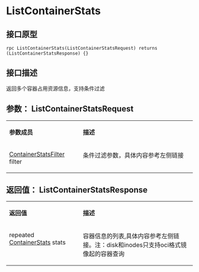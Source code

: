 # ListContainerStats<a name="ZH-CN_TOPIC_0184808111"></a>

## 接口原型<a name="zh-cn_topic_0183088057_section164301654155514"></a>

```
rpc ListContainerStats(ListContainerStatsRequest) returns (ListContainerStatsResponse) {}
```

## 接口描述<a name="zh-cn_topic_0183088057_section729211519569"></a>

返回多个容器占用资源信息，支持条件过滤

## 参数： ListContainerStatsRequest<a name="zh-cn_topic_0183088057_section349492895613"></a>

<a name="zh-cn_topic_0183088057_table184320467318"></a>
<table><tbody><tr id="zh-cn_topic_0183088057_row78917461336"><td class="cellrowborder" valign="top" width="39.54%"><p id="zh-cn_topic_0183088057_p1089154617315"><a name="zh-cn_topic_0183088057_p1089154617315"></a><a name="zh-cn_topic_0183088057_p1089154617315"></a><strong id="zh-cn_topic_0183088057_b98915462314"><a name="zh-cn_topic_0183088057_b98915462314"></a><a name="zh-cn_topic_0183088057_b98915462314"></a>参数成员</strong></p>
</td>
<td class="cellrowborder" valign="top" width="60.46%"><p id="zh-cn_topic_0183088057_p128984613319"><a name="zh-cn_topic_0183088057_p128984613319"></a><a name="zh-cn_topic_0183088057_p128984613319"></a><strong id="zh-cn_topic_0183088057_b989164612317"><a name="zh-cn_topic_0183088057_b989164612317"></a><a name="zh-cn_topic_0183088057_b989164612317"></a>描述</strong></p>
</td>
</tr>
<tr id="zh-cn_topic_0183088057_row10898461533"><td class="cellrowborder" valign="top" width="39.54%"><p id="zh-cn_topic_0183088057_p759712497119"><a name="zh-cn_topic_0183088057_p759712497119"></a><a name="zh-cn_topic_0183088057_p759712497119"></a><a href="接口-2.md#zh-cn_topic_0182207110_li285981611148">ContainerStatsFilter</a> filter</p>
</td>
<td class="cellrowborder" valign="top" width="60.46%"><p id="zh-cn_topic_0183088057_p1189846434"><a name="zh-cn_topic_0183088057_p1189846434"></a><a name="zh-cn_topic_0183088057_p1189846434"></a>条件过滤参数，具体内容参考左侧链接</p>
</td>
</tr>
</tbody>
</table>

## 返回值： ListContainerStatsResponse<a name="zh-cn_topic_0183088057_section10495164611565"></a>

<a name="zh-cn_topic_0183088057_table15296551936"></a>
<table><tbody><tr id="zh-cn_topic_0183088057_row18741555834"><td class="cellrowborder" valign="top" width="39.54%"><p id="zh-cn_topic_0183088057_p197485518319"><a name="zh-cn_topic_0183088057_p197485518319"></a><a name="zh-cn_topic_0183088057_p197485518319"></a><strong id="zh-cn_topic_0183088057_b77413551933"><a name="zh-cn_topic_0183088057_b77413551933"></a><a name="zh-cn_topic_0183088057_b77413551933"></a>返回值</strong></p>
</td>
<td class="cellrowborder" valign="top" width="60.46%"><p id="zh-cn_topic_0183088057_p374185520310"><a name="zh-cn_topic_0183088057_p374185520310"></a><a name="zh-cn_topic_0183088057_p374185520310"></a><strong id="zh-cn_topic_0183088057_b174125511315"><a name="zh-cn_topic_0183088057_b174125511315"></a><a name="zh-cn_topic_0183088057_b174125511315"></a>描述</strong></p>
</td>
</tr>
<tr id="zh-cn_topic_0183088057_row87419551317"><td class="cellrowborder" valign="top" width="39.54%"><p id="zh-cn_topic_0183088057_p3465158518"><a name="zh-cn_topic_0183088057_p3465158518"></a><a name="zh-cn_topic_0183088057_p3465158518"></a>repeated <a href="接口-2.md#zh-cn_topic_0182207110_li55689514215">ContainerStats</a> stats</p>
</td>
<td class="cellrowborder" valign="top" width="60.46%"><p id="zh-cn_topic_0183088057_p14745551137"><a name="zh-cn_topic_0183088057_p14745551137"></a><a name="zh-cn_topic_0183088057_p14745551137"></a>容器信息的列表,具体内容参考左侧链接。注：disk和inodes只支持oci格式镜像起的容器查询</p>
</td>
</tr>
</tbody>
</table>

